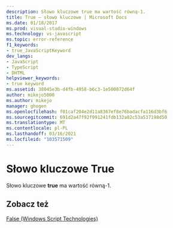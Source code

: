 ```yaml
---
description: Słowo kluczowe true ma wartość równą-1.
title: True — słowo kluczowe | Microsoft Docs
ms.date: 01/18/2017
ms.prod: visual-studio-windows
ms.technology: vs-javascript
ms.topic: error-reference
f1_keywords:
- true_JavaScriptKeyword
dev_langs:
- JavaScript
- TypeScript
- DHTML
helpviewer_keywords:
- true keyword
ms.assetid: 38045e3b-d4fb-4958-b6c3-1e500872d64f
author: mikejo5000
ms.author: mikejo
manager: ghogen
ms.openlocfilehash: f01caf204e2d11a8367ef8e76badacfa116d3bf6
ms.sourcegitcommit: 691d2a47f92f991241fdb132a82c53a537198d50
ms.translationtype: MT
ms.contentlocale: pl-PL
ms.lasthandoff: 03/16/2021
ms.locfileid: "103571509"
---
```

# <a name="true-keyword"></a>Słowo kluczowe True
Słowo kluczowe **true** ma wartość równą-1.  
  
## <a name="see-also"></a>Zobacz też  
 [False (Windows Script Technologies)](../../javascript/misc/false-windows-script-technologies.md)
